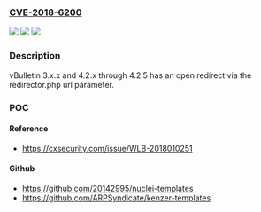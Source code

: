 ### [CVE-2018-6200](https://cve.mitre.org/cgi-bin/cvename.cgi?name=CVE-2018-6200)
![](https://img.shields.io/static/v1?label=Product&message=n%2Fa&color=blue)
![](https://img.shields.io/static/v1?label=Version&message=n%2Fa&color=blue)
![](https://img.shields.io/static/v1?label=Vulnerability&message=n%2Fa&color=brighgreen)

### Description

vBulletin 3.x.x and 4.2.x through 4.2.5 has an open redirect via the redirector.php url parameter.

### POC

#### Reference
- https://cxsecurity.com/issue/WLB-2018010251

#### Github
- https://github.com/20142995/nuclei-templates
- https://github.com/ARPSyndicate/kenzer-templates


